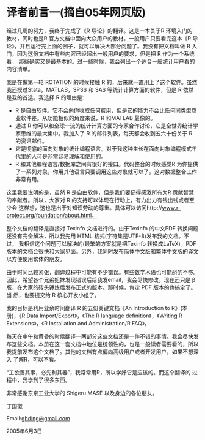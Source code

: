 # 译者前言一(摘自05年网页版)

经过几周的努力，我终于完成了《R 导论》的翻译。这是一本关于R 环境入门的 教材，同时也是R 官方文档中面向大众用户的教材。一般用户只要看完这本《R 导论》，并且运行完上面的例子，就可以解决大部分问题了。我没有把文档叫做 R 入门，因为这份文档中有些内容已经超出一般用户的要求，但是把 R 作为一个系统看， 那些确实又是最基本的。过一些时候，我会列出一个适合一般统计用户看的内容清单。

我是在做第一轮 ROTATION 的时候接触 R 的，后来就一直用上了这个软件。虽然我还摸过Stata，MATLAB，SPSS 和 SAS 等统计计算方面的软件，但是 R 依然是我的首选。我选择 R 的理由是:

- R 是自由软件。它不会向你收取任何费用，但是它的能力不会比任何同类型商业软件差。从功能相似的角度来说，R 和MATLAB 最像的。
- 通过 R 你可以和全球一流的统计计算方面的专家合作讨论，它是全世界统计学家思维的最大集中。我加入了 R 的邮件列表，每天都会收到五六十份关于 R 的资讯邮件。
- 它是彻底的面向对象的统计编程语言。对于我这种生长在面向对象编程模式年 代里的人可是非常容易理解和使用的。
- R 和其他编程语言/数据库之间有很好的接口。代码整合的时候感觉R 为你提供了一系列对象，你用其他语言只要调用这些对象就可以了。这对数据整合工作 非常有用。

这里我要说明的是，虽然 R 是自由软件，但是我们要记得感激所有为R 贡献智慧 的奉献者。所以，大家对 R 的支持可以体现在行动上，有力出力有钱出钱或者至少会 这样想，这也是出于对知识劳动的尊重。具体可以访问http://www.r-project.org/foundation/about.html。

整个文档的翻译是直接对 Texinfo 文档进行的。由于Texinfo 的中文PDF 转换问题还没有完全解决，所以我先用 HTML 格式(字符集是UTF-8)发布我的文档。不过， 我相信这个问题可以解决的(最笨的方案就是把Texinfo 转换成LaTeX)。PDF 版本的文档会很快和大家见面。另外，我同时发布简体中文版和繁体中文版的译文以方便使用繁体的朋友。

由于时间比较紧张，翻译过程中可能有不少错误。有些数学术语也可能斟酌不够。因此，希望各个兄弟姐妹发现错误后给我发email，我会尽快修改。现在还只是 β 版，在大家的砖头锤炼后发布正式的版本。那时候，肯定 PDF 版本的也搞定了。当 然，也要提交给 R 核心开发小组了。

我的目标是利用业余时间翻译 R 的五份关键文档《An Introduction to R》(本册)，《R Data Import/Export》，《The R language definition》，《Writing R Extensions》，《R Installation and Administration/R FAQ》。

每天在中午和黄昏的时候翻译一两部分这些文档还是一件不错的事情。我会尽快发布这些文档。本册在这一套文档中地位是统领性的，也是一般读者需要看的，所以我提前发布这个文档了。其他的文档有点偏向高级用户或者开发用户，如果不想深入 了解R，可以不看。

“工欲善其事，必先利其器”，我常常用R，所以学好它是应该的。而这个翻译的 过程中，我学到了很多东西。

非常感谢东京工业大学的 Shigeru MASE 以及身边的各位朋友。 

丁国徽

Email:ghding@gmail.com

2005年6月3日